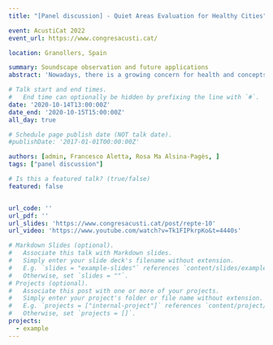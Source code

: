 ```yaml
---
title: "[Panel discussion] - Quiet Areas Evaluation for Healthy Cities"

event: AcustiCat 2022
event_url: https://www.congresacusti.cat/

location: Granollers, Spain

summary: Soundscape observation and future applications  
abstract: 'Nowadays, there is a growing concern for health and concepts such as sustainability and habitability in big cities, which are not very oriented to the well-being of citizens. This discussion panel proposes the soundscape concept, observed by both citizens and technicians, as a tool to improve urban design.'

# Talk start and end times.
#   End time can optionally be hidden by prefixing the line with `#`.
date: '2020-10-14T13:00:00Z'
date_end: '2020-10-15T15:00:00Z'
all_day: true

# Schedule page publish date (NOT talk date).
#publishDate: '2017-01-01T00:00:00Z'

authors: [admin, Francesco Aletta, Rosa Ma Alsina-Pagès, ]
tags: ["panel discussion"]

# Is this a featured talk? (true/false)
featured: false


url_code: ''
url_pdf: ''
url_slides: 'https://www.congresacusti.cat/post/repte-10'
url_video: 'https://www.youtube.com/watch?v=Tk1FIPkrpKo&t=4440s'

# Markdown Slides (optional).
#   Associate this talk with Markdown slides.
#   Simply enter your slide deck's filename without extension.
#   E.g. `slides = "example-slides"` references `content/slides/example-slides.md`.
#   Otherwise, set `slides = ""`.
# Projects (optional).
#   Associate this post with one or more of your projects.
#   Simply enter your project's folder or file name without extension.
#   E.g. `projects = ["internal-project"]` references `content/project/deep-learning/index.md`.
#   Otherwise, set `projects = []`.
projects:
  - example
---
```

